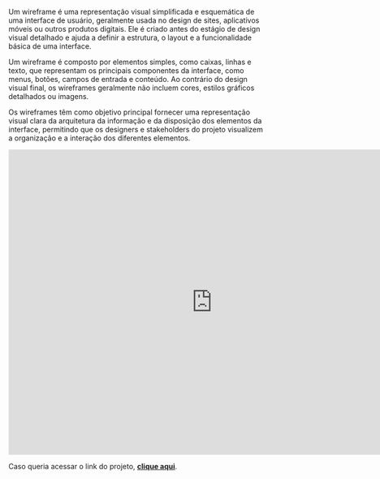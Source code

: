 Um wireframe é uma representação visual simplificada e esquemática de uma interface de usuário, geralmente usada no design de sites, aplicativos móveis ou outros produtos digitais. Ele é criado antes do estágio de design visual detalhado e ajuda a definir a estrutura, o layout e a funcionalidade básica de uma interface.

Um wireframe é composto por elementos simples, como caixas, linhas e texto, que representam os principais componentes da interface, como menus, botões, campos de entrada e conteúdo. Ao contrário do design visual final, os wireframes geralmente não incluem cores, estilos gráficos detalhados ou imagens.

Os wireframes têm como objetivo principal fornecer uma representação visual clara da arquitetura da informação e da disposição dos elementos da interface, permitindo que os designers e stakeholders do projeto visualizem a organização e a interação dos diferentes elementos.

<center>

<iframe style="border: 1px solid rgba(0, 0, 0, 0.1);" width="800" height="600" src="https://www.figma.com/embed?embed_host=share&url=https%3A%2F%2Fwww.figma.com%2Ffile%2FqsOETvizjkh800HLVsXlhC%2Fdev.finance%3Ftype%3Ddesign%26node-id%3D44651%253A20%26mode%3Ddesign%26t%3DKutva9sN2duOZg93-1" allowfullscreen></iframe>

</center>

Caso queria acessar o link do projeto, <a href="https://www.figma.com/file/EGKucJ4glxCciG3ii6BwGh/Exerc%C3%ADcio-Introdu%C3%A7%C3%A3o-ao-Desenvolvimento?type=design&node-id=50-2&t=ZIooqBDeTnZu7W9G-0" target="_blank">**clique aqui**<a>.